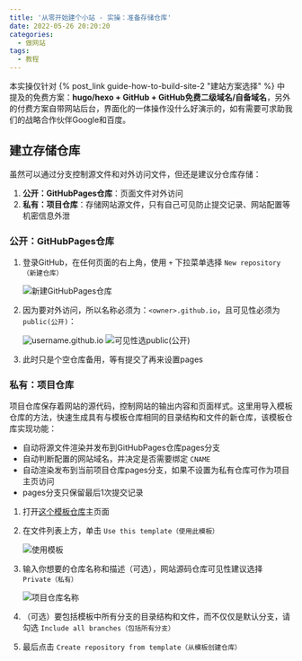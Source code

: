 ```yaml
---
title: '从零开始建个小站 - 实操：准备存储仓库'
date: 2022-05-26 20:20:20
categories:
  - 做网站
tags:
  - 教程
---
```


本实操仅针对 {% post_link guide-how-to-build-site-2 "建站方案选择" %} 中提及的免费方案：**hugo/hexo + GitHub + GitHub免费二级域名/自备域名**，另外的付费方案自带网站后台，界面化的一体操作没什么好演示的，如有需要可求助我们的战略合作伙伴Google和百度。

## 建立存储仓库
虽然可以通过分支控制源文件和对外访问文件，但还是建议分仓库存储：
1. **公开：GitHubPages仓库**：页面文件对外访问
2. **私有：项目仓库**：存储网站源文件，只有自己可见防止提交记录、网站配置等机密信息外泄

### **公开：GitHubPages仓库**
1. 登录GitHub，在任何页面的右上角，使用 `+` 下拉菜单选择 `New repository（新建仓库）`
    
    ![新建GitHubPages仓库](https://docs.github.com/assets/cb-11427/images/help/repository/repo-create.png)

2. 因为要对外访问，所以名称必须为：`<owner>.github.io`，且可见性必须为 `public(公开)`：
    
    ![username.github.io](https://docs.github.com/assets/cb-34195/images/help/pages/create-repository-name-pages.png)
    ![可见性选public(公开)](https://docs.github.com/assets/cb-20877/images/help/repository/create-repository-public-private.png)

3. 此时只是个空仓库备用，等有提交了再来设置pages
   
### **私有：项目仓库**
项目仓库保存着网站的源代码，控制网站的输出内容和页面样式。这里用导入模板仓库的方法，快速生成具有与模板仓库相同的目录结构和文件的新仓库，该模板仓库实现功能：
- 自动将源文件渲染并发布到GitHubPages仓库pages分支
- 自动判断配置的网站域名，并决定是否需要绑定 `CNAME`
- 自动渲染发布到当前项目仓库pages分支，如果不设置为私有仓库可作为项目主页访问
- pages分支只保留最后1次提交记录

1. 打开[这个模板仓库](https://github.com/828767/action-hugo "hugo框架模板")主页面
2. 在文件列表上方，单击 `Use this template（使用此模板）`
    
    ![使用模板](https://docs.github.com/assets/cb-36544/images/help/repository/use-this-template-button.png)

3. 输入你想要的仓库名称和描述（可选），网站源码仓库可见性建议选择 `Private（私有）`

    ![项目仓库名称](https://docs.github.com/assets/cb-25139/images/help/repository/create-repository-name.png)

4. （可选）要包括模板中所有分支的目录结构和文件，而不仅仅是默认分支，请勾选 `Include all branches（包括所有分支）`
5. 最后点击 `Create repository from template（从模板创建仓库）`